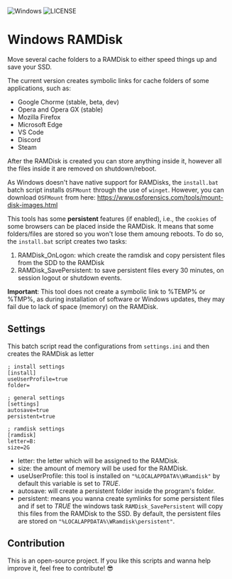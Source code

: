 ![Windows](https://img.shields.io/badge/Windows-0079d5?style=flat&logo=windows&logoColor=white) ![LICENSE](https://img.shields.io/github/license/FelipeCalliari/WindowsRamdisk)

# Windows RAMDisk

Move several cache folders to a RAMDisk to either speed things up and save your SSD.

The current version creates symbolic links for cache folders of some applications, such as:

+ Google Chorme (stable, beta, dev)
+ Opera and Opera GX (stable)
+ Mozilla Firefox
+ Microsoft Edge
+ VS Code
+ Discord
+ Steam

After the RAMDisk is created you can store anything inside it, however all the files inside it are removed on shutdown/reboot. 

As Windows doesn't have native support for RAMDisks, the `install.bat` batch script installs `OSFMount` through the use of `winget`. However, you can download `OSFMount` from here: https://www.osforensics.com/tools/mount-disk-images.html

This tools has some **persistent** features (if enabled), i.e., the `cookies` of some browsers can be placed inside the RAMDisk. It means that some folders/files are stored so you won't lose them amoung reboots. To do so, the `install.bat` script creates two tasks:

1. RAMDisk_OnLogon: which create the ramdisk and copy persistent files from the SDD to the RAMDisk
2. RAMDisk_SavePersistent: to save persistent files every 30 minutes, on session logout or shutdown events.

**Important**: This tool does not create a symbolic link to %TEMP% or %TMP%, as during installation of software or Windows updates, they may fail due to lack of space (memory) on the RAMDisk.

## **Settings**

This batch script read the configurations from `settings.ini` and then creates the RAMDisk as letter

```
; install settings
[install]
useUserProfile=true
folder=

; general settings
[settings]
autosave=true
persistent=true

; ramdisk settings
[ramdisk]
letter=B:
size=2G
```

+ letter: the letter which will be assigned to the RAMDisk.
+ size: the amount of memory will be used for the RAMDisk.
+ useUserProfile: this tool is installed on `"%LOCALAPPDATA%\WRamdisk"` by default this variable is set to *TRUE*.
+ autosave: will create a persistent folder inside the program's folder.
+ persistent: means you wanna create symlinks for some persistent files and if set to *TRUE* the windows task `RAMDisk_SavePersistent` will copy this files from the RAMDisk to the SSD. By default, the persistent files are stored on `"%LOCALAPPDATA%\WRamdisk\persistent"`.

## **Contribution**

This is an open-source project. If you like this scripts and wanna help improve it, feel free to contribute! 😎
